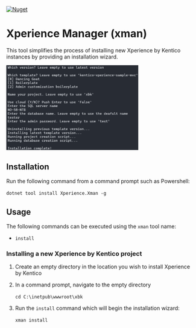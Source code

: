 [![Nuget](https://img.shields.io/nuget/v/Xperience.Xman)](https://www.nuget.org/packages/Xperience.Xman#versions-body-tab)

# Xperience Manager (xman)

This tool simplifies the process of installing new Xperience by Kentico instances by providing an installation wizard.

<img src="./img/screenshot.png" width="350">

## Installation

Run the following command from a command prompt such as Powershell:

`dotnet tool install Xperience.Xman -g`

## Usage

The following commands can be executed using the `xman` tool name:

- `install`

### Installing a new Xperience by Kentico project

1. Create an empty directory in the location you wish to install Xperience by Kentico
1. In a command prompt, navigate to the empty directory

    `cd C:\inetpub\wwwroot\xbk`

1. Run the `install` command which will begin the installation wizard:

    `xman install`